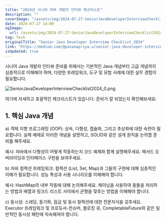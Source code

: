 ```yaml
---
title: "2024년 시니어 자바 개발자 인터뷰 체크리스트"
description: ""
coverImage: "/assets/img/2024-07-27-SeniorJavaDeveloperInterviewChecklist2024_0.png"
date: 2024-07-27 14:00
ogImage:
  url: /assets/img/2024-07-27-SeniorJavaDeveloperInterviewChecklist2024_0.png
tag: Tech
originalTitle: "Senior Java Developer Interview Checklist 2024"
link: "https://medium.com/@pavanapriya.u/senior-java-developer-interview-checklist-7594b9a8a3ac"
isUpdated: true
---
```


시니어 Java 개발자 인터뷰 준비를 위해서는 기본적인 Java 개념부터 고급 개념까지 심층적으로 이해해야 하며, 다양한 프레임워크, 도구 및 모범 사례에 대한 실무 경험이 필요합니다.

![SeniorJavaDeveloperInterviewChecklist2024_0.png](/assets/img/2024-07-27-SeniorJavaDeveloperInterviewChecklist2024_0.png)

여기에 자세하고 포괄적인 체크리스트가 있습니다. 준비가 잘 되었는지 확인해보세요:

## 1. 핵심 Java 개념

<!-- seedividend - 사각형 -->

<ins class="adsbygoogle"
     style="display:block"
     data-ad-client="ca-pub-4877378276818686"
     data-ad-slot="1898504329"
     data-ad-format="auto"
     data-full-width-responsive="true"></ins>

<script>
     (adsbygoogle = window.adsbygoogle || []).push({});
</script>

a) 객체 지향 프로그래밍 (OOP): 상속, 다형성, 캡슐화, 그리고 추상화에 대한 숙련이 필요합니다. 실제 예제로 이러한 개념을 설명하고, SOLID와 같은 설계 원칙을 논의할 준비를 해주세요.

예시: 자바에서 다형성이 어떻게 작동하는지 코드 예제와 함께 설명해주세요. 메서드 오버라이딩과 인터페이스 구현을 보여주세요.

b) 자바 컬렉션 프레임워크: 컬렉션 (List, Set, Map)과 그들의 구현에 대해 심층적인 이해가 필요합니다. 성능 특성과 사용 시나리오를 이해해야 합니다.

예시: HashMap의 내부 작동에 대해 논의해주세요. 체이닝을 사용하여 충돌을 처리하는 방법과 배열과 링크드 리스트 사이에서 균형을 맞추는 방법을 이해해야 합니다.

<!-- seedividend - 사각형 -->

<ins class="adsbygoogle"
     style="display:block"
     data-ad-client="ca-pub-4877378276818686"
     data-ad-slot="1898504329"
     data-ad-format="auto"
     data-full-width-responsive="true"></ins>

<script>
     (adsbygoogle = window.adsbygoogle || []).push({});
</script>

c) 동시성: 스레딩, 동기화, 잠금 및 동시 컬렉션에 대한 전문지식을 갖추세요. Executor 프레임워크 및 프로듀서-컨슈머, 블로킹 큐, CompletableFuture와 같은 일반적인 동시성 패턴에 익숙해져야 합니다.
